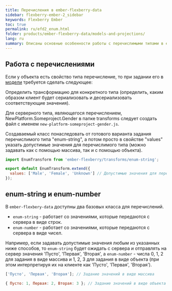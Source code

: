 ```yaml
---
title: Перечисления в ember-flexberry-data
sidebar: flexberry-ember-2_sidebar
keywords: Flexberry Ember
toc: true
permalink: ru/efd2_enum.html
folder: products/ember-flexberry-data/models-and-projections/
lang: ru
summary: Описаны основные особенности работы с перечислимыми типами в ember-flexberry-data.
---
```


## Работа с перечислениями

Если у объекта есть свойство типа перечисление, то при задании его в [модели](efd2_model.html) требуется сделать следующее:

Определить трансформацию для конкретного типа (определить, каким образом клиент будет сериализовать и десериализовать соответствующие значения).

Для серверного типа, являющегося перечислением, NewPlatform.Someproject.Gender в папке transforms следует создать файл с именем `new-platform-someproject-gender.js`.

Создаваемый класс понаследовать от готового варианта задания перечислимого типа "enum-string", а потом просто в свойстве "values" указать допустимые значения для перечислимого типа (можно задавать как с помощью массива, так и с помощью объекта).

```javascript
import EnumTransform from 'ember-flexberry/transforms/enum-string';

export default EnumTransform.extend({
  values: ['Male', 'Female', 'Unknown'] // Допустимые значения для перечислимого типа.
});
```

## enum-string и enum-number

В `ember-flexbery-data` доступны два базовых класса для перечислений.

* `enum-string` - работает со значениями, которые передаются с сервера в виде строк.
* `enum-number` - работает со значениями, которые передаются с сервера в виде чисел.

Например, если задавать допустимые значения любым из указанных ниже способов, то `enum-string` будет ожидать с сервера и отправлять на сервер значения 'Пусто', 'Первая', 'Вторая', а `enum-number` - числа 0, 1, 2 для задания в виде массива и 1, 2, 3 для задания в виде объекта  (при этом интерпретируя их на клиенте как 'Пусто', 'Первая', 'Вторая').

```javascript
['Пусто', 'Первая', 'Вторая']; // Задание значений в виде массива

{ Пусто: 1, Первая: 2, Вторая: 3 }; // Задание значений в виде объекта
```
